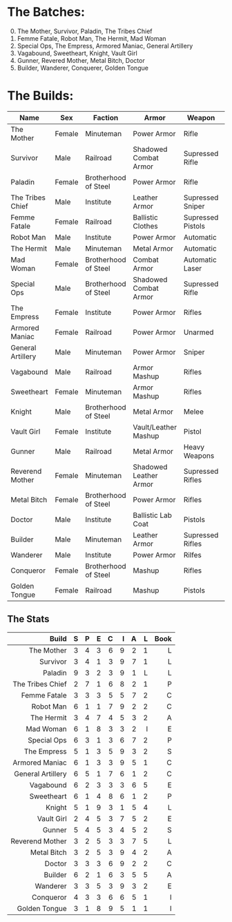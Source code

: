 # The Batches:

0. The Mother, Survivor, Paladin, The Tribes Chief
1. Femme Fatale, Robot Man, The Hermit, Mad Woman
2. Special Ops, The Empress, Armored Maniac, General Artillery
3. Vagabound, Sweetheart, Knight, Vault Girl
4. Gunner, Revered Mother, Metal Bitch, Doctor
5. Builder, Wanderer, Conquerer, Golden Tongue

# The Builds:

| Name              | Sex    | Faction              | Armor                  | Weapon            | Playstyle |
| ----------------- | ------ | -------------------- | ---------------------- | ----------------- | --------- |
| The Mother        | Female | Minuteman            | Power Armor            | Rifle             | Loud      |
| Survivor          | Male   | Railroad             | Shadowed Combat Armor  | Supressed Rifle   | Stealth   |
| Paladin           | Female | Brotherhood of Steel | Power Armor            | Rifle             | Loud      |
| The Tribes Chief  | Male   | Institute            | Leather Armor          | Supressed Sniper  | Stealth   |
| Femme Fatale      | Female | Railroad             | Ballistic Clothes      | Supressed Pistols | Stealth   |
| Robot Man         | Male   | Institute            | Power Armor            | Automatic         | Loud      |
| The Hermit        | Male   | Minuteman            | Metal Armor            | Automatic         | Loud      |
| Mad Woman         | Female | Brotherhood of Steel | Combat Armor           | Automatic Laser   | Loud      |
| Special Ops       | Male   | Brotherhood of Steel | Shadowed Combat Armor  | Supressed Rifle   | Stealth   |
| The Empress       | Female | Institute            | Power Armor            | Rifles            | Loud      |
| Armored Maniac    | Female | Railroad             | Power Armor            | Unarmed           | Loud      |
| General Artillery | Male   | Minuteman            | Power Armor            | Sniper            | Loud      |
| Vagabound         | Male   | Railroad             | Armor Mashup           | Rifles            | Loud      |
| Sweetheart        | Female | Minuteman            | Armor Mashup           | Rifles            | Loud      |
| Knight            | Male   | Brotherhood of Steel | Metal Armor            | Melee             | Loud      |
| Vault Girl        | Female | Institute            | Vault/Leather Mashup   | Pistol            | Loud      |
| Gunner            | Male   | Railroad             | Metal Armor            | Heavy Weapons     | Loud      |
| Reverend Mother   | Female | Minuteman            | Shadowed Leather Armor | Supressed Rifles  | Stealth   |
| Metal Bitch       | Female | Brotherhood of Steel | Power Armor            | Rifles            | Loud      |
| Doctor            | Male   | Institute            | Ballistic Lab Coat     | Pistols           | Loud      |
| Builder           | Male   | Minuteman            | Leather Armor          | Supressed Rifles  | Stealth   |
| Wanderer          | Male   | Institute            | Power Armor            | Rilfes            | Loud      |
| Conqueror         | Female | Brotherhood of Steel | Mashup                 | Rifles            | Loud      |
| Golden Tongue     | Female | Railroad             | Mashup                 | Pistols           | Loud      |

## The Stats

|             Build |   S |   P |   E |   C |   I |   A |   L | Book |
| ----------------: | --: | --: | --: | --: | --: | --: | --: | ---: |
|        The Mother |   3 |   4 |   3 |   6 |   9 |   2 |   1 |    L |
|          Survivor |   3 |   4 |   1 |   3 |   9 |   7 |   1 |    L |
|           Paladin |   9 |   3 |   2 |   3 |   9 |   1 |   L |    L |
|  The Tribes Chief |   2 |   7 |   1 |   6 |   8 |   2 |   1 |    P |
|      Femme Fatale |   3 |   3 |   3 |   5 |   5 |   7 |   2 |    C |
|         Robot Man |   6 |   1 |   1 |   7 |   9 |   2 |   2 |    C |
|        The Hermit |   3 |   4 |   7 |   4 |   5 |   3 |   2 |    A |
|         Mad Woman |   6 |   1 |   8 |   3 |   3 |   2 |   l |    E |
|       Special Ops |   6 |   3 |   1 |   3 |   6 |   7 |   2 |    P |
|       The Empress |   5 |   1 |   3 |   5 |   9 |   3 |   2 |    S |
|    Armored Maniac |   6 |   1 |   3 |   3 |   9 |   5 |   1 |    C |
| General Artillery |   6 |   5 |   1 |   7 |   6 |   1 |   2 |    C |
|         Vagabound |   6 |   2 |   3 |   3 |   3 |   6 |   5 |    E |
|        Sweetheart |   6 |   1 |   4 |   8 |   6 |   1 |   2 |    P |
|            Knight |   5 |   1 |   9 |   3 |   1 |   5 |   4 |    L |
|        Vault Girl |   2 |   4 |   5 |   3 |   7 |   5 |   2 |    E |
|            Gunner |   5 |   4 |   5 |   3 |   4 |   5 |   2 |    S |
|   Reverend Mother |   3 |   2 |   5 |   3 |   3 |   7 |   5 |    L |
|       Metal Bitch |   3 |   2 |   5 |   3 |   9 |   4 |   2 |    A |
|            Doctor |   3 |   3 |   3 |   6 |   9 |   2 |   2 |    C |
|           Builder |   6 |   2 |   1 |   6 |   3 |   5 |   5 |    A |
|          Wanderer |   3 |   3 |   5 |   3 |   9 |   3 |   2 |    E |
|         Conqueror |   4 |   3 |   3 |   6 |   6 |   5 |   1 |    I |
|     Golden Tongue |   3 |   1 |   8 |   9 |   5 |   1 |   1 |    I |
